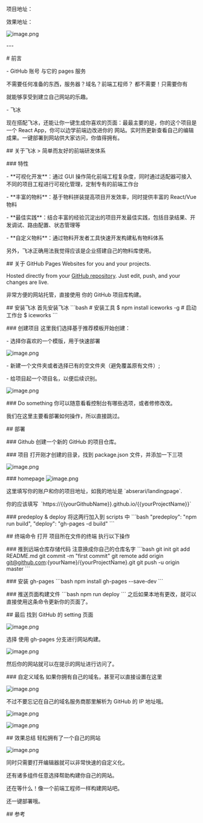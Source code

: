 项目地址：

效果地址：

![image.png](assert/1602251568392-439cce69-92d7-4811-b25b-c9705ef322c6.png)

\-\-\-

\# 前言

\- GitHub 账号 与它的 pages 服务

不需要任何准备的东西，服务器？域名？前端工程师？ 都不需要！只需要你有

就能够享受到建立自己网站的乐趣。

\- 飞冰

现在搭配飞冰，还能让你一键生成你喜欢的页面：最最主要的是，你的这个项目是一个 React App，你可以边学前端边改进你的 网站。实时热更新查看自己的编辑成果。一键部署到网站供大家访问，你值得拥有。

\## 关于飞冰
\> 简单而友好的前端研发体系

\### 特性

\- \*\*可视化开发\*\*：通过 GUI 操作简化前端工程复杂度，同时通过适配器可接入不同的项目工程进行可视化管理，定制专有的前端工作台

\- \*\*丰富的物料\*\*：基于物料拼装提高项目开发效率，同时提供丰富的 React/Vue 物料

\- \*\*最佳实践\*\*：结合丰富的经验沉淀出的项目开发最佳实践，包括目录结果、开发调试、路由配置、状态管理等

\- \*\*自定义物料\*\*：通过物料开发者工具快速开发构建私有物料体系

另外，飞冰正确用法我觉得应该是企业搭建自己的物料库使用。

\## 关于 GitHub Pages
Websites for you and your projects.

Hosted directly from your [GitHub repository](https://github.com/). Just edit, push, and your changes are live.

非常方便的网站托管，直接使用 你的 GitHub 项目库构建。

\## 安装飞冰
首先安装飞冰
\`\`\`bash
\# 安装工具
$ npm install iceworks -g
\# 启动工作台
$ iceworks
\`\`\`

\### 创建项目
这里我们选择基于推荐模板开始创建：

\- 选择你喜欢的一个模版，用于快速部署

![image.png](assert/1565497063286-e4c7ae87-ad1f-4125-9827-79afa5deec9d.png)

\- 新建一个文件夹或者选择已有的空文件夹（避免覆盖原有文件）;

\- 给项目起一个项目名，以便后续识别。

![image.png](assert/1565497143799-da60af06-9a58-45d1-a6c0-7f0050226e92.png)

\### Do something
你可以随意看看控制台有哪些选项，或者修修改改。

我们在这里主要看部署如何操作，所以直接跳过。

\## 部署

\### Github
创建一个新的 GitHub 的项目仓库。

\### 项目
打开刚才创建的目录，找到 package.json 文件，并添加一下三项

![image.png](assert/1565497296402-a9be7b49-89a1-44e7-a3dc-f8387ef6e29d.png)

\### homepage
![image.png](assert/1565497313712-25b3a520-b531-4bd0-842c-dcfdf8e37590.png)

这里填写你的账户和你的项目地址，如我的地址是 \`abserari/landingpage\`.

你的应该填写  \`https://{{yourGithubName}}.github.io/{{yourProjectName}}\`

\### predeploy & deploy
将这两行加入到 scripts 中
\`\`\`bash
"predeploy": "npm run build",
"deploy": "gh-pages -d build"
\`\`\`

\## 终端命令
打开 项目所在文件的终端 执行以下操作

\### 推到远端仓库存储代码
注意换成你自己的仓库名字
\`\`\`bash
git init
git add README.md
git commit -m "first commit"
git remote add origin git@github.com:{yourName}/{yourProjectName}.git
git push -u origin master
\`\`\`

\### 安装 gh-pages
\`\`\`bash
npm install gh-pages --save-dev
\`\`\`

\### 推送页面构建文件
\`\`\`bash
npm run deploy
\`\`\`
之后如果本地有更改，就可以直接使用这条命令更新你的页面了。

\## 最后
找到 GitHub 的 setting 页面

![image.png](assert/1565498005053-04563f63-b349-4c69-8d3a-e5cb01da6d76.png)

选择 使用 gh-pages 分支进行网站构建。

![image.png](assert/1565498048395-4cab8022-d856-4172-93c8-521e46df4cd4.png)

然后你的网站就可以在提示的网址进行访问了。

\### 自定义域名
如果你拥有自己的域名，甚至可以直接设置在这里

![image.png](assert/1565498125029-ccb2aef7-d764-4e57-bb80-1cfd679c0ca1.png)

不过不要忘记在自己的域名服务商那里解析为 GitHub 的 IP 地址哦。

![image.png](assert/1565598792393-6de09c39-8a16-446f-95ec-fae519c6d84e.png)

![image.png](assert/1565598776459-dc4a60b0-492d-496e-955f-982157d80378.png)

\## 效果总结
轻松拥有了一个自己的网站

![image.png](assert/1565498457599-50c1d509-6911-4427-8029-43a6bc4739f0.png)

同时只需要打开编辑器就可以非常快速的自定义化。

还有诸多组件任意选择帮助构建你自己的网站。

还在等什么！像一个前端工程师一样构建网站吧。

还一键部署哦。

\## 参考